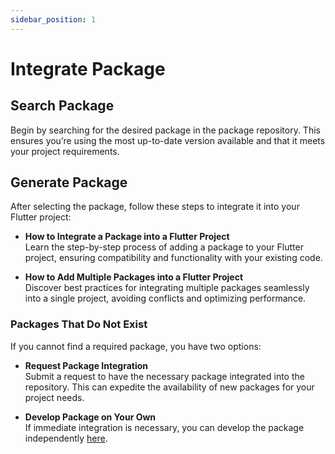 ```yaml
---
sidebar_position: 1
---
```


# Integrate Package


## Search Package

Begin by searching for the desired package in the package repository. This ensures you’re using the most up-to-date version available and that it meets your project requirements.

## Generate Package
After selecting the package, follow these steps to integrate it into your Flutter project:
   
   - **How to Integrate a Package into a Flutter Project**  
     Learn the step-by-step process of adding a package to your Flutter project, ensuring compatibility and functionality with your existing code.

   - **How to Add Multiple Packages into a Flutter Project**  
     Discover best practices for integrating multiple packages seamlessly into a single project, avoiding conflicts and optimizing performance.

### Packages That Do Not Exist
   If you cannot find a required package, you have two options:

   - **Request Package Integration**  
     Submit a request to have the necessary package integrated into the repository. This can expedite the availability of new packages for your project needs.

   - **Develop Package on Your Own**  
     If immediate integration is necessary, you can develop the package independently [here](https://heyflutter.com).